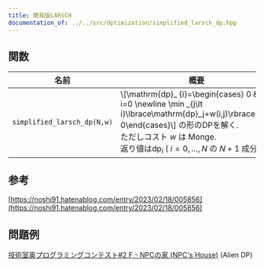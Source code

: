 ```yaml
---
title: 簡易版LARSCH
documentation_of: ../../src/Optimization/simplified_larsch_dp.hpp
---
```


## 関数

| 名前         | 概要                                                 | 計算量                         |
| ------------ | ---------------------------------------------------- | ------------------------------ |
| `simplified_larsch_dp(N,w)` | \\[\mathrm{dp}_ {i}=\begin{cases} 0 & i=0 \newline \min _{j\lt i}\lbrace\mathrm{dp}_j+w(i,j)\rbrace&i\gt 0\end{cases}\\] の形のDPを解く.<br>ただしコスト $w$ は Monge.<br> 返り値は$\mathrm{dp}_i$ ( $i=0,\dots,N$ の $N+1$ 成分 ) |           $\mathcal{O}(N\log N)$             |

## 参考
[https://noshi91.hatenablog.com/entry/2023/02/18/005856](https://noshi91.hatenablog.com/entry/2023/02/18/005856)

## 問題例
[技術室奥プログラミングコンテスト#2 F - NPCの家 (NPC's House)](https://atcoder.jp/contests/tkppc2/tasks/tkppc2016_f) (Alien DP)